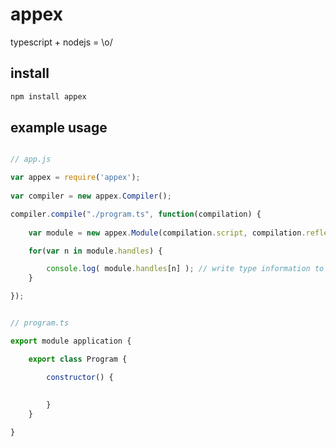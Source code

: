 ﻿# appex

typescript + nodejs = \o/

## install

```javascript
npm install appex
```

## example usage

```javascript

// app.js

var appex = require('appex');
 
var compiler = new appex.Compiler();

compiler.compile("./program.ts", function(compilation) {
    
	var module = new appex.Module(compilation.script, compilation.reflection);

	for(var n in module.handles) {

		console.log( module.handles[n] ); // write type information to the console.
	}

});

```

```javascript

// program.ts

export module application {

	export class Program {

		constructor() {
			
			
		}
	}

}

```